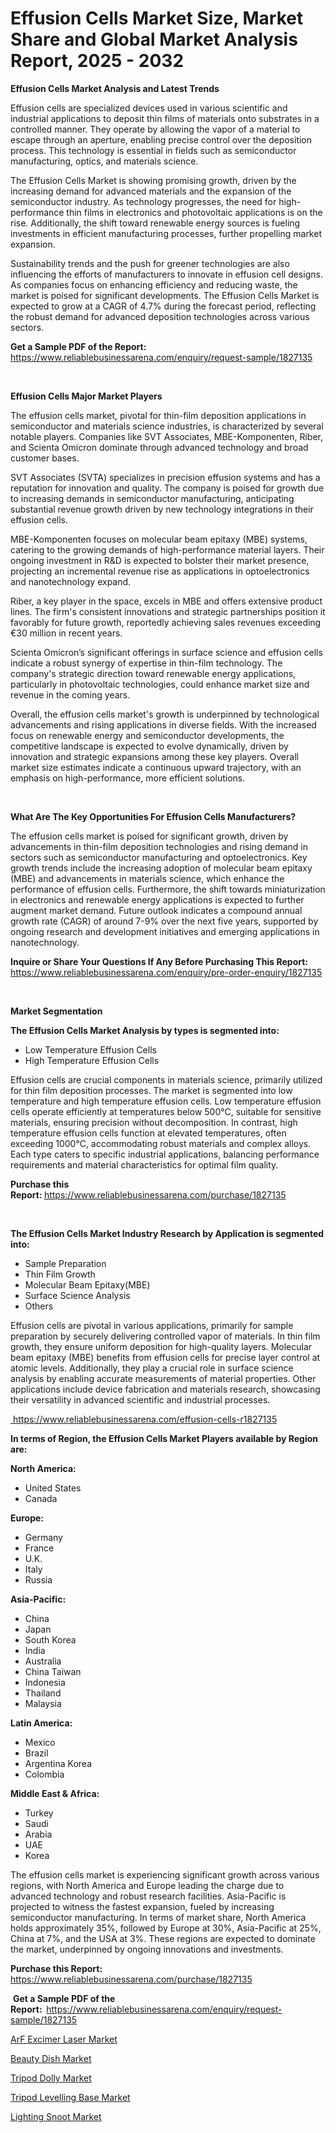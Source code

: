<p><h1>Effusion Cells Market Size, Market Share and Global Market Analysis Report, 2025 - 2032</h1></p><p><strong>Effusion Cells Market Analysis and Latest Trends</strong></p>
<p><p>Effusion cells are specialized devices used in various scientific and industrial applications to deposit thin films of materials onto substrates in a controlled manner. They operate by allowing the vapor of a material to escape through an aperture, enabling precise control over the deposition process. This technology is essential in fields such as semiconductor manufacturing, optics, and materials science. </p><p>The Effusion Cells Market is showing promising growth, driven by the increasing demand for advanced materials and the expansion of the semiconductor industry. As technology progresses, the need for high-performance thin films in electronics and photovoltaic applications is on the rise. Additionally, the shift toward renewable energy sources is fueling investments in efficient manufacturing processes, further propelling market expansion.</p><p>Sustainability trends and the push for greener technologies are also influencing the efforts of manufacturers to innovate in effusion cell designs. As companies focus on enhancing efficiency and reducing waste, the market is poised for significant developments. The Effusion Cells Market is expected to grow at a CAGR of 4.7% during the forecast period, reflecting the robust demand for advanced deposition technologies across various sectors.</p></p>
<p><strong>Get a Sample PDF of the Report:&nbsp;</strong> <a href="https://www.reliablebusinessarena.com/enquiry/request-sample/1827135?utm_campaign=2116&utm_medium=2&utm_source=Github&utm_content=ia&utm_term=11042025&utm_id=effusion-cells">https://www.reliablebusinessarena.com/enquiry/request-sample/1827135</a></p>
<p>&nbsp;</p>
<p><strong>Effusion Cells Major Market Players</strong></p>
<p><p>The effusion cells market, pivotal for thin-film deposition applications in semiconductor and materials science industries, is characterized by several notable players. Companies like SVT Associates, MBE-Komponenten, Riber, and Scienta Omicron dominate through advanced technology and broad customer bases.</p><p>SVT Associates (SVTA) specializes in precision effusion systems and has a reputation for innovation and quality. The company is poised for growth due to increasing demands in semiconductor manufacturing, anticipating substantial revenue growth driven by new technology integrations in their effusion cells.</p><p>MBE-Komponenten focuses on molecular beam epitaxy (MBE) systems, catering to the growing demands of high-performance material layers. Their ongoing investment in R&D is expected to bolster their market presence, projecting an incremental revenue rise as applications in optoelectronics and nanotechnology expand.</p><p>Riber, a key player in the space, excels in MBE and offers extensive product lines. The firm's consistent innovations and strategic partnerships position it favorably for future growth, reportedly achieving sales revenues exceeding €30 million in recent years.</p><p>Scienta Omicron’s significant offerings in surface science and effusion cells indicate a robust synergy of expertise in thin-film technology. The company's strategic direction toward renewable energy applications, particularly in photovoltaic technologies, could enhance market size and revenue in the coming years.</p><p>Overall, the effusion cells market's growth is underpinned by technological advancements and rising applications in diverse fields. With the increased focus on renewable energy and semiconductor developments, the competitive landscape is expected to evolve dynamically, driven by innovation and strategic expansions among these key players. Overall market size estimates indicate a continuous upward trajectory, with an emphasis on high-performance, more efficient solutions.</p></p>
<p>&nbsp;</p>
<p><strong>What Are The Key Opportunities For Effusion Cells Manufacturers?</strong></p>
<p><p>The effusion cells market is poised for significant growth, driven by advancements in thin-film deposition technologies and rising demand in sectors such as semiconductor manufacturing and optoelectronics. Key growth trends include the increasing adoption of molecular beam epitaxy (MBE) and advancements in materials science, which enhance the performance of effusion cells. Furthermore, the shift towards miniaturization in electronics and renewable energy applications is expected to further augment market demand. Future outlook indicates a compound annual growth rate (CAGR) of around 7-9% over the next five years, supported by ongoing research and development initiatives and emerging applications in nanotechnology.</p></p>
<p><strong>Inquire or Share Your Questions If Any Before Purchasing This Report:</strong> <a href="https://www.reliablebusinessarena.com/enquiry/pre-order-enquiry/1827135?utm_campaign=2116&utm_medium=2&utm_source=Github&utm_content=ia&utm_term=11042025&utm_id=effusion-cells">https://www.reliablebusinessarena.com/enquiry/pre-order-enquiry/1827135</a></p>
<p>&nbsp;</p>
<p><strong>Market Segmentation</strong></p>
<p><strong>The Effusion Cells Market Analysis by types is segmented into:</strong></p>
<p><ul><li>Low Temperature Effusion Cells</li><li>High Temperature Effusion Cells</li></ul></p>
<p><p>Effusion cells are crucial components in materials science, primarily utilized for thin film deposition processes. The market is segmented into low temperature and high temperature effusion cells. Low temperature effusion cells operate efficiently at temperatures below 500°C, suitable for sensitive materials, ensuring precision without decomposition. In contrast, high temperature effusion cells function at elevated temperatures, often exceeding 1000°C, accommodating robust materials and complex alloys. Each type caters to specific industrial applications, balancing performance requirements and material characteristics for optimal film quality.</p></p>
<p><strong>Purchase this Report:&nbsp;</strong><a href="https://www.reliablebusinessarena.com/purchase/1827135?utm_campaign=2116&utm_medium=2&utm_source=Github&utm_content=ia&utm_term=11042025&utm_id=effusion-cells">https://www.reliablebusinessarena.com/purchase/1827135</a></p>
<p>&nbsp;</p>
<p><strong>The Effusion Cells Market Industry Research by Application is segmented into:</strong></p>
<p><ul><li>Sample Preparation</li><li>Thin Film Growth</li><li>Molecular Beam Epitaxy(MBE)</li><li>Surface Science Analysis</li><li>Others</li></ul></p>
<p><p>Effusion cells are pivotal in various applications, primarily for sample preparation by securely delivering controlled vapor of materials. In thin film growth, they ensure uniform deposition for high-quality layers. Molecular beam epitaxy (MBE) benefits from effusion cells for precise layer control at atomic levels. Additionally, they play a crucial role in surface science analysis by enabling accurate measurements of material properties. Other applications include device fabrication and materials research, showcasing their versatility in advanced scientific and industrial processes.</p></p>
<p><a href="https://www.reliablebusinessarena.com/effusion-cells-r1827135?utm_campaign=2116&utm_medium=2&utm_source=Github&utm_content=ia&utm_term=11042025&utm_id=effusion-cells">&nbsp;https://www.reliablebusinessarena.com/effusion-cells-r1827135</a></p>
<p><strong>In terms of Region, the Effusion Cells Market Players available by Region are:</strong></p>
<p>
    <p> <strong> North America: </strong>
        <ul>
            <li>United States</li>
            <li>Canada</li>
        </ul>
        </p> 
    <p> <strong> Europe: </strong>
        <ul>
            <li>Germany</li>
            <li>France</li>
            <li>U.K.</li>
            <li>Italy</li>
            <li>Russia</li>
        </ul>
        </p> 
    <p> <strong> Asia-Pacific: </strong>
        <ul>
            <li>China</li>
            <li>Japan</li>
            <li>South Korea</li>
            <li>India</li>
            <li>Australia</li>
            <li>China Taiwan</li>
            <li>Indonesia</li>
            <li>Thailand</li>
            <li>Malaysia</li>
        </ul>
        </p> 
    <p> <strong> Latin America: </strong>
        <ul>
            <li>Mexico</li>
            <li>Brazil</li>
            <li>Argentina Korea</li>
            <li>Colombia</li>
        </ul>
        </p> 
    <p> <strong> Middle East & Africa: </strong>
        <ul>
            <li>Turkey</li>
            <li>Saudi</li>
            <li>Arabia</li>
            <li>UAE</li>
            <li>Korea</li>
        </ul>
    </p>
    </p>
<p><p>The effusion cells market is experiencing significant growth across various regions, with North America and Europe leading the charge due to advanced technology and robust research facilities. Asia-Pacific is projected to witness the fastest expansion, fueled by increasing semiconductor manufacturing. In terms of market share, North America holds approximately 35%, followed by Europe at 30%, Asia-Pacific at 25%, China at 7%, and the USA at 3%. These regions are expected to dominate the market, underpinned by ongoing innovations and investments.</p></p>
<p><strong>Purchase this Report: </strong><a href="https://www.reliablebusinessarena.com/purchase/1827135?utm_campaign=2116&utm_medium=2&utm_source=Github&utm_content=ia&utm_term=11042025&utm_id=effusion-cells">https://www.reliablebusinessarena.com/purchase/1827135</a></p>
<p>&nbsp;<strong>Get a Sample PDF of the Report:&nbsp;&nbsp;</strong><a href="https://www.reliablebusinessarena.com/enquiry/request-sample/1827135?utm_campaign=2116&utm_medium=2&utm_source=Github&utm_content=ia&utm_term=11042025&utm_id=effusion-cells">https://www.reliablebusinessarena.com/enquiry/request-sample/1827135</a></p>
<p><strong></strong></p>
<p><p><a href="https://github.com/viohlbrenksf/Market-Research-Report-List-1/blob/main/arf-excimer-laser-market.md?utm_campaign=2116&utm_medium=2&utm_source=Github&utm_content=ia&utm_term=11042025&utm_id=effusion-cells">ArF Excimer Laser Market</a></p><p><a href="https://github.com/landtmman/Market-Research-Report-List-1/blob/main/beauty-dish-market.md?utm_campaign=2116&utm_medium=2&utm_source=Github&utm_content=ia&utm_term=11042025&utm_id=effusion-cells">Beauty Dish Market</a></p><p><a href="https://github.com/tigoryemm/Market-Research-Report-List-1/blob/main/tripod-dolly-market.md?utm_campaign=2116&utm_medium=2&utm_source=Github&utm_content=ia&utm_term=11042025&utm_id=effusion-cells">Tripod Dolly Market</a></p><p><a href="https://github.com/djoeamakeh/Market-Research-Report-List-1/blob/main/tripod-levelling-base-market.md?utm_campaign=2116&utm_medium=2&utm_source=Github&utm_content=ia&utm_term=11042025&utm_id=effusion-cells">Tripod Levelling Base Market</a></p><p><a href="https://github.com/keehnkaesssi/Market-Research-Report-List-1/blob/main/lighting-snoot-market.md?utm_campaign=2116&utm_medium=2&utm_source=Github&utm_content=ia&utm_term=11042025&utm_id=effusion-cells">Lighting Snoot Market</a></p></p>